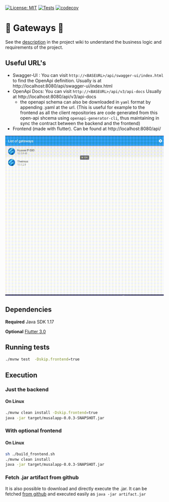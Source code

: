 [![License: MIT](https://img.shields.io/badge/License-MIT-green.svg)](https://opensource.org/licenses/MIT)
[![Tests](https://github.com/fabiancrx/spring-gateways/actions/workflows/maven-master.yaml/badge.svg)](https://github.com/fabiancrx/spring-gateways/actions/workflows/maven-master.yaml)
[![codecov](https://codecov.io/gh/fabiancrx/spring-gateways/branch/develop/graph/badge.svg?token=9CTRDHCASU)](https://codecov.io/gh/fabiancrx/spring-gateways)
<!-- Intellij seems to report on average 20% plus coverage than codecov with jacoco-->

# 📶 Gateways 📡

See the [description](https://github.com/fabiancrx/spring-gateways/wiki/Description) in the project wiki to understand
the business logic and requirements of the project.

## Useful URL's
- Swagger-UI :
You can visit `http://<BASEURL>/api/swagger-ui/index.html ` to find the OpenApi definition.
Usually is at http://localhost:8080/api/swagger-ui/index.html
- OpenApi Docs: You can visit `http://<BASEURL>/api/v3/api-docs` Usually at http://localhost:8080/api/v3/api-docs
    - the openapi schema can also be downloaded in `yaml` format by appending .yaml at the url. (This is useful for example to the frontend as all the client repositories are code generated from this open-api shcema using `openapi-generator-cli`, thus maintaining in sync the contract between the backend and the frontend)
- Frontend (made with flutter). Can be found at http://localhost:8080/api/

[![demo](https://github.com/fabiancrx/spring-gateways/blob/master/demo.gif)](https://github.com/fabiancrx/spring-gateways/blob/master/demo.gif)

## Dependencies
**Required**
Java SDK 1.17 

**Optional**
[Flutter 3.0](https://docs.flutter.dev/get-started/install)
## Running tests

```sh
./mvnw test  -Dskip.frontend=true
```

## Execution

### Just the backend
#### On Linux
```sh 
./mvnw clean install -Dskip.frontend=true
java -jar target/musalapp-0.0.3-SNAPSHOT.jar
```

### With optional frontend

#### On Linux
```sh
sh ./build_frontend.sh
./mvnw clean install
java -jar target/musalapp-0.0.3-SNAPSHOT.jar
```

### Fetch .jar artifact from github
It is also possible to download and directly execute the .jar. It can be fetched [from github]( 
https://github.com/fabiancrx/spring-gateways/packages/) and executed easily as `java -jar artifact.jar`